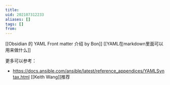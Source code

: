 ```yaml
---
title: 
uid: 202107312233
aliases: []
tags: []
from: 
---
```

[[Obsidian 的 YAML Front matter 介绍 by Bon]]
[[YAML在markdown里面可以用来做什么]]

更多可以参考：
- https://docs.ansible.com/ansible/latest/reference_appendices/YAMLSyntax.html [[Keith Wang]]推荐